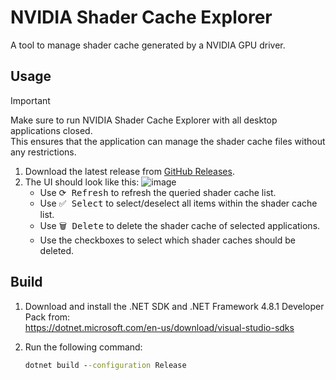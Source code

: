 # NVIDIA Shader Cache Explorer
A tool to manage shader cache generated by a NVIDIA GPU driver.

## Usage
> [!IMPORTANT]
> Make sure to run NVIDIA Shader Cache Explorer with all desktop applications closed.<br>
> This ensures that the application can manage the shader cache files without any restrictions.

1. Download the latest release from [GitHub Releases](https://github.com/Aetopia/NVIDIA-Shader-Cache-Explorer/releases/latest).
2. The UI should look like this:
    ![image](https://i.imgur.com/hP8bRnE.png)
    - Use <kbd>⟳ Refresh</kbd> to refresh the queried shader cache list.
    - Use <kbd>✅ Select</kbd> to select/deselect all items within the shader cache list.
    - Use <kbd>🗑️ Delete</kbd> to delete the shader cache of selected applications.
    - Use the checkboxes to select which shader caches should be deleted.


## Build
1. Download and install the .NET SDK and .NET Framework 4.8.1 Developer Pack from:<br>https://dotnet.microsoft.com/en-us/download/visual-studio-sdks
2. Run the following command:

    ```cmd
    dotnet build --configuration Release
    ```
